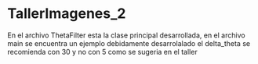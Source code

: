 # TallerImagenes_2

En el archivo ThetaFilter esta la clase principal desarrollada, en el archivo main se encuentra un ejemplo debidamente desarrolalado
el delta_theta se recomienda con 30 y no con 5 como se sugeria en el taller
